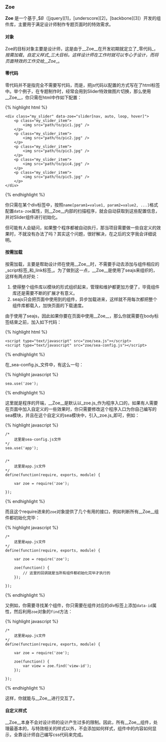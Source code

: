 ### Zoe

__Zoe__ 是一个基于_$_B_（[jquery][1]，[underscore][2]，[backbone][3]）开发的组件库，主要用于满足设计师制作专题页面时的特效需求。


#### 对象

Zoe的目标对象主要是设计师，这是由于__Zoe__在开发初期就定立了_零代码_，_按需加载_，_自定义样式_三大目标。这样设计师在工作时就可以专心于设计，而将页面特效的工作交给__Zoe__。


#### 零代码

零代码并不是指完全不需要写代码，而是，把js代码以配置的方式写在了html标签中。举个例子，在专题制作时，经常会用到Slider特效做图片切换，那么使用__Zoe__，你只需在html中作如下配置：

{% highlight html %}

    <div class="my_slider" data-zoe="slider[nav, auto, loop, hover]">
        <p class="my_slider_item">
            <img src="path/to/pic1.jpg" />
        </p>
        <p class="my_slider_item">
            <img src="path/to/pic2.jpg" />
        </p>
        <p class="my_slider_item">
            <img src="path/to/pic3.jpg" />
        </p>
        <p class="my_slider_item">
            <img src="path/to/pic4.jpg" />
        </p>
        <p class="my_slider_item">
            <img src="path/to/pic5.jpg" />
        </p>
    </div>

{% endhighlight %}

你只需在某个div标签中，按照`name[param1=value1, param2=value2, ...]`格式配置`data-zoe`属性，则__Zoe__内部的扫描程序，就会自动获取到这些配置信息，并对Slider组件进行初始化。

但可能有人会疑问，如果整个程序都被自动执行，那当项目需要做一些自定义的效果时，不就没有办法了吗？其实这个问题，很好解决，在之后的文字我会详细说明。


#### 按需加载

按需加载，主要是帮助设计师在使用__Zoe__时，不需要手动去添加与组件相应的_script标签_和_link标签_。为了做到这一点，__Zoe__是使用了seajs来组织的，这样有两点好处：

1. 使得整个组件库以模块的形式组织起来，管理和维护都更加方便了，毕竟组件库还是需要不断的扩展才有意义。
2. seajs只会把页面中使用到的组件，异步加载进来，这样就不用每次都把整个组件库都载入，加快页面的下载速度。

由于使用了seajs，因此如果你要在页面中使用__Zoe__，那么你就需要在body标签结束之前，加入如下代码：

{% highlight html %}

    <script type="text/javascript" src="zoe/sea.js"></script>
    <script type="text/javascript" src="zoe/sea-config.js"></script>

{% endhighlight %}

在_sea-config.js_文件中，有这么一句：

{% highlight javascript %}

    sea.use('zoe');

{% endhighlight %}

这里就是程序的开端，__Zoe__是默认以_zoe.js_作为程序入口的，如果有人需要在页面中加入自定义的一些效果时，你只需要修改这个程序入口为你自己编写的sea模块，并且在这个自定义的sea模块中，引入_zoe.js_即可，例如：

{% highlight javascript %}
    
    /*
        这里是sea-config.js文件
    */
    sea.use('app');


    /* 
        这里是app.js文件
    */
    define(function(require, exports, module) {

        var zoe = require('zoe');

    });

{% endhighlight %}

而且这个require进来的`zoe`对象提供了几个有用的接口，例如判断所有__Zoe__组件都初始化完毕：

{% highlight javascript %}

    /* 
        这里是app.js文件
    */
    define(function(require, exports, module) {

        var zoe = require('zoe');

        zoe(function() {
            // 这里的回调就是当所有组件都初始化完毕才执行的
        });

    });

{% endhighlight %}

又例如，你需要寻找某个组件，你只需要在组件对应的div标签上添加`data-id`属性，然后利用`zoe`对象的`find`方法：

{% highlight javascript %}

    /* 
        这里是app.js文件
    */
    define(function(require, exports, module) {

        var zoe = require('zoe');

        zoe(function() {
            var view = zoe.find('view-id');
        });

    });

{% endhighlight %}

这样，你就能与__Zoe__进行交互了。


#### 自定义样式

__Zoe__本身不会对设计师的设计产生过多的限制。因此，所有__Zoe__组件，处理最基本的，与特效相关的样式以外，不会添加如何样式，组件中的内容如何显示，全靠设计师自己编写css代码来完成。